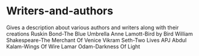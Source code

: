 # Writers-and-authors
Gives a description about various authors and writers along with their creations
Ruskin Bond-The Blue Umbrella
Anne Lamott-Bird by Bird
William Shakespeare-The Merchant Of Venice
Vikram Seth-Two Lives
APJ Abdul Kalam-Wings Of Wire
Lamar Odam-Darkness Of Light
